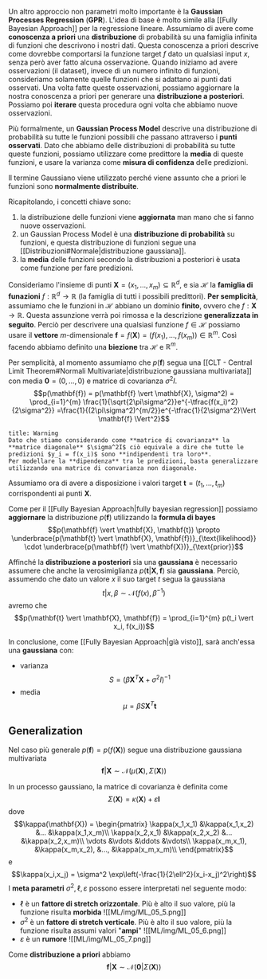 Un altro approccio non parametri molto importante è la **Gaussian Processes Regression** (**GPR**).
L'idea di base è molto simile alla [[Fully Bayesian Approach]] per la regressione lineare.
Assumiamo di avere come **conoscenza a priori** una **distribuzione** di probabilità su una famiglia infinita di funzioni che descrivono i nostri dati.
Questa conoscenza a priori descrive come dovrebbe comportarsi la funzione target $f$ dato un qualsiasi input $x$, senza però aver fatto alcuna osservazione.
Quando iniziamo ad avere osservazioni (il dataset), invece di un numero infinito di funzioni, consideriamo solamente quelle funzioni che si adattano ai punti dati osservati.
Una volta fatte queste osservazioni, possiamo aggiornare la nostra conoscenza a priori per generare una **distribuzione a posteriori**.
Possiamo poi **iterare** questa procedura ogni volta che abbiamo nuove osservazioni.

Più formalmente, un **Gaussian Process Model** descrive una distribuzione di probabilità su tutte le funzioni possibili che passano attraverso i **punti osservati**.
Dato che abbiamo delle distribuzioni di probabilità su tutte queste funzioni, possiamo utilizzare come predittore la **media** di queste funzioni, e usare la varianza come **misura di confidenza** delle predizioni.

Il termine Gaussiano viene utilizzato perché viene assunto che a priori le funzioni sono **normalmente distribuite**.

Ricapitolando, i concetti chiave sono:
1. la distribuzione delle funzioni viene **aggiornata** man mano che si fanno nuove osservazioni.
2. un Gaussian Process Model è una **distribuzione di probabilità** su funzioni, e questa distribuzione di funzioni segue una [[Distribuzioni#Normale|distribuzione gaussiana]].
3. la **media** delle funzioni secondo la distribuzioni a posteriori è usata come funzione per fare predizioni.

Consideriamo l'insieme di punti $\mathbf{X} = (x_1, ..., x_m) \subseteq \mathbb{R}^d$, e sia $\mathcal{H}$ la **famiglia di funazioni** $f: \mathbb{R}^d \to \mathbb{R}$ (la famiglia di tutti i possibili predittori).
**Per semplicità**, assumiamo che le funzioni in $\mathcal{H}$ abbiano un dominio **finito**, ovvero che $f: \mathbf{X} \to \mathbb{R}$.
Questa assunzione verrà poi rimossa e la descrizione **generalizzata in seguito**.
Perciò per descrivere una qualsiasi funzione $f \in \mathcal{H}$ possiamo usare il **vettore** $m$-dimensionale $\mathbf{f} = f(\mathbf{X}) = (f(x_1), ..., f(x_m)) \in \mathbb{R}^m$.
Così facendo abbiamo definito una **biezione** tra $\mathcal{H}$ e $\mathbb{R}^m$.

Per semplicità, al momento assumiamo che $p(\mathbf{f})$ segua una [[CLT - Central Limit Theorem#Normali Multivariate|distribuzione gaussiana multivariata]] con media $\mathbf{0} = (0, ..., 0)$ e matrice di covarianza $\sigma^2I$.
$$p(\mathbf{f}) = p(\mathbf{f} \vert \mathbf{X}, \sigma^2) = \prod_{i=1}^{m} \frac{1}{\sqrt{2\pi\sigma^2}}e^{-\tfrac{f(x_i)^2}{2\sigma^2}} =\frac{1}{(2\pi\sigma^2)^{m/2}}e^{-\tfrac{1}{2\sigma^2}\Vert \mathbf{f} \Vert^2}$$

```ad-attention
title: Warning
Dato che stiamo considerando come **matrice di covarianza** la **matrice diagonale** $\sigma^2I$ ciò equivale a dire che tutte le predizioni $y_i = f(x_i)$ sono **indipendenti tra loro**.
Per modellare la **dipendenza** tra le predizioni, basta generalizzare utilizzando una matrice di convarianza non diagonale.
```

Assumiamo ora di avere a disposizione i valori target $\mathbf{t} = (t_1, ..., t_m)$ corrispondenti ai punti $\mathbf{X}$.

Come per il [[Fully Bayesian Approach|fully bayesian regression]] possiamo **aggiornare** la distribuzione $p(\mathbf{f})$ utilizzando la **formula di bayes** $$p(\mathbf{f} \vert \mathbf{X}, \mathbf{t}) \propto \underbrace{p(\mathbf{t} \vert \mathbf{X}, \mathbf{f})}_{\text{likelihood}} \cdot \underbrace{p(\mathbf{f}  \vert \mathbf{X})}_{\text{prior}}$$

Affinché la **distribuzione a posteriori** sia una **gaussiana** è necessario assumere che anche la verosimiglianza $p(\mathbf{t} \vert \mathbf{X}, \mathbf{f})$ sia **gaussiana**.
Perciò, assumendo che dato un valore $x$ il suo target $t$ segua la gaussiana $$t \vert x, \beta \sim \mathcal{N}(f(x), \beta^{-1})$$ avremo che $$p(\mathbf{t} \vert \mathbf{X}, \mathbf{f}) = \prod_{i=1}^{m} p(t_i \vert x_i, f(x_i))$$

In conclusione, come [[Fully Bayesian Approach|già visto]], sarà anch'essa una **gaussiana** con:
- varianza $$S = (\beta\mathbf{X}^T\mathbf{X} + \sigma^2 I)^{-1}$$
- media $$\mu = \beta S\mathbf{X}^T \mathbf{t}$$
## Generalization
Nel caso più generale  $p(\mathbf{f}) = p(f(\mathbf{X}))$ segue una distribuzione gaussiana multivariata $$\mathbf{f} \vert \mathbf{X} \sim \mathcal{N}(\mu(\mathbf{X}), \Sigma(\mathbf{X}))$$

In un processo gaussiano, la matrice di covarianza è definita come $$\Sigma(\mathbf{X}) = \kappa(\mathbf{X}) + \varepsilon \mathbf{I}$$ dove
$$\kappa(\mathbf{X}) = \begin{pmatrix}
\kappa(x_1,x_1) &\kappa(x_1,x_2) &... &\kappa(x_1,x_m)\\
\kappa(x_2,x_1) &\kappa(x_2,x_2) &... &\kappa(x_2,x_m)\\
\vdots &\vdots &\ddots &\vdots\\
\kappa(x_m,x_1), &\kappa(x_m,x_2), &..., &\kappa(x_m,x_m)\\
\end{pmatrix}$$ e $$\kappa(x_i,x_j) = \sigma^2 \exp\left(-\frac{1}{2\ell^2}(x_i-x_j)^2\right)$$
I **meta parametri** $\sigma^2, \ell, \varepsilon$ possono essere interpretati nel seguente modo:
- $\ell$ è un **fattore di stretch orizzontale**. Più è alto il suo valore, più la funzione risulta **morbida** ![[ML/img/ML_05_5.png]]
-  $\sigma^2$ è un **fattore di stretch verticale**. Più è alto il suo valore, più la funzione risulta assumi valori "**ampi**" ![[ML/img/ML_05_6.png]]
- $\varepsilon$ è un **rumore** ![[ML/img/ML_05_7.png]]

Come **distribuzione a priori** abbiamo $$\mathbf{f} \vert \mathbf{X} \sim \mathcal{N}(\mathbf{0} \vert \Sigma(\mathbf{X}))$$


